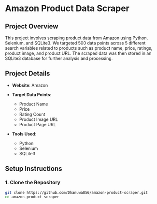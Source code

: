 # Amazon Product Data Scraper

## Project Overview

This project involves scraping product data from Amazon using Python, Selenium, and SQLite3. We targeted 500 data points across 5 different search variables related to products such as product name, price, ratings, product image, and product URL. The scraped data was then stored in an SQLite3 database for further analysis and processing.

## Project Details

- **Website**: Amazon
- **Target Data Points**:

  - Product Name
  - Price
  - Rating Count
  - Product Image URL
  - Product Page URL

- **Tools Used**:
  - Python
  - Selenium
  - SQLite3

## Setup Instructions

### 1. Clone the Repository

```bash
git clone https://github.com/Dhanuwa856/amazon-product-scraper.git
cd amazon-product-scraper
```
